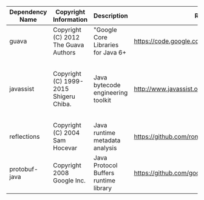 
| Dependency Name | Copyright Information | Description |	Repo URL | License Type	| License URL |
|-----------------|-----------------------|-------------|----------|--------------|-------------|
|guava|Copyright (C) 2012 The Guava Authors|"Google Core Libraries for Java 6+|https://code.google.com/p/guava-libraries/|Apache 2.0|http://www.apache.org/licenses/LICENSE-2.0|
|javassist|Copyright (C) 1999-2015 Shigeru Chiba.|Java bytecode engineering toolkit|http://www.javassist.org/	|Triple License: MPL 1.1, LGPL 2.1, Apache 2.0||
|reflections|Copyright (C) 2004 Sam Hocevar|Java runtime metadata analysis|https://github.com/ronmamo/reflections|wtfpl version 2	|https://code.google.com/p/reflections/source/browse/trunk/COPYING.txt|
|protobuf-java|	Copyright 2008 Google Inc.|Java Protocol Buffers runtime library|https://github.com/google/protobuf/tree/master/java|BSD 2 clause license|http://www.opensource.org/licenses/bsd-license.php|
